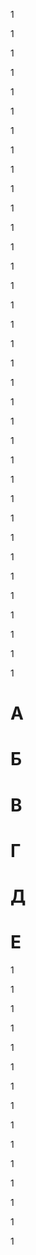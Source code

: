 1

1

1

1

1

1

1

1

1

1

1

1

1

1

1

1

1

1

1

1

1

1

1

1

1

1

1

1

1

1

1

1

1

1

1



# A

# Б

# В

# Г

# Д

# E

1

1

1

1

1

1

1

1

1

1

1

1

1

1

1


